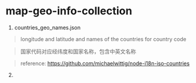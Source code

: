 # map-geo-info-collection
1. countries_geo_names.json

  > longitude and latitude and names of the countries for country code

  > 国家代码对应经纬度和国家名称，包含中英文名称

  >reference: https://github.com/michaelwittig/node-i18n-iso-countries

2. 
